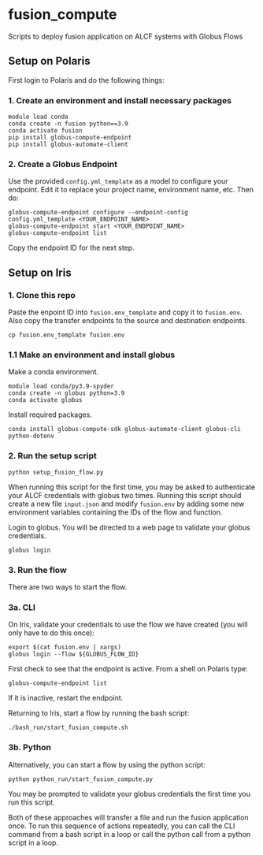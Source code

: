 # fusion_compute
Scripts to deploy fusion application on ALCF systems with Globus Flows

## Setup on Polaris
First login to Polaris and do the following things:
### 1. Create an environment and install necessary packages
```
module load conda
conda create -n fusion python==3.9
conda activate fusion
pip install globus-compute-endpoint
pip install globus-automate-client
```
### 2. Create a Globus Endpoint
Use the provided `config.yml_template` as a model to configure your endpoint. Edit it to replace your project name, environment name, etc.  Then do:

```
globus-compute-endpoint configure --endpoint-config config.yml_template <YOUR_ENDPOINT_NAME>
globus-compute-endpoint start <YOUR_ENDPOINT_NAME>
globus-compute-endpoint list
```

Copy the endpoint ID for the next step.

## Setup on Iris
### 1. Clone this repo
Paste the enpoint ID into `fusion.env_template` and copy it to `fusion.env`.  Also copy the transfer endpoints to the source and destination endpoints.

```
cp fusion.env_template fusion.env
```
### 1.1 Make an environment and install globus

Make a conda environment.
```
module load conda/py3.9-spyder
conda create -n globus python=3.9
conda activate globus
```
Install required packages.
```
conda install globus-compute-sdk globus-automate-client globus-cli python-dotenv 
```

### 2. Run the setup script
```
python setup_fusion_flow.py
```

When running this script for the first time, you may be asked to authenticate your ALCF credentials with globus two times.  Running this script should create a new file `input.json` and modify `fusion.env` by adding some new environment variables containing the IDs of the flow and function.

Login to globus.  You will be directed to a web page to validate your globus credentials.
```
globus login
```

### 3. Run the flow
There are two ways to start the flow.
### 3a. CLI
On Iris, validate your credentials to use the flow we have created (you will only have to do this once):
```
export $(cat fusion.env | xargs)
globus login --flow ${GLOBUS_FLOW_ID}
```
First check to see that the endpoint is active.  From a shell on Polaris type:
```
globus-compute-endpoint list
```
If it is inactive, restart the endpoint.


Returning to Iris, start a flow by running the bash script:
```
./bash_run/start_fusion_compute.sh
```
### 3b. Python
Alternatively, you can start a flow by using the python script:
```
python python_run/start_fusion_compute.py
```
You may be prompted to validate your globus credentials the first time you run this script.

Both of these approaches will transfer a file and run the fusion application once.  To run this sequence of actions repeatedly, you can call the CLI command from a bash script in a loop or call the python call from a python script in a loop.
